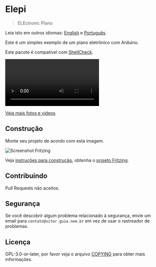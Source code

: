 # Elepi

> ELEctronic PIano

Leia isto em outros idiomas: [English](README.md) e [Português](LEIA-ME.md).

Este é um simples exemplo de um piano eletrônico com Arduino.

Este pacote é compatível com [ShellCheck](https://github.com/koalaman/shellcheck).

![Vídeo](https://gitlab.com/vitoranguia/elepi/wikis/uploads/uploads/7efe3a903bfed06dc78c83937ae6b3ba/elepi.mp4)

[Veja mais fotos e videos](https://gitlab.com/vitoranguia/elepi/wikis/wikis)

## Construção

Monte seu projeto de acordo com esta imagem.

![Screenshot Fritzing](https://gitlab.com/vitoranguia/elepi/wikis/uploads/46c035fce54587334d2b9b10b2f57bda/screenshotFritzing.jpg)

Veja [instruções para construção](doc/LEIA-ME.md), obtenha o [projeto Fritzing](elepi/elepi.fzz).

## Contribuindo

Pull Requests não aceitos.

## Segurança

Se você descobrir algum problema relacionado à segurança, envie um email para `contato@vitor.guia.nom.br` em vez de usar o rastreador de problemas.

## Licença

GPL-3.0-or-later, por favor veja o arquivo [COPYING](COPYING) para obter mais informações.
